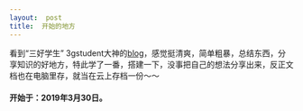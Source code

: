 ```yaml
---
layout:  post
title:  开始的地方
---
```


看到“三好学生” 3gstudent大神的[blog](https://3gstudent.github.io/)，感觉挺清爽，简单粗暴，总结东西，分享知识的好地方，特此学了一番，搭建一下，没事把自己的想法分享出来，反正文档也在电脑里存，就当在云上存档一份～～



#### 开始于：2019年3月30日。

